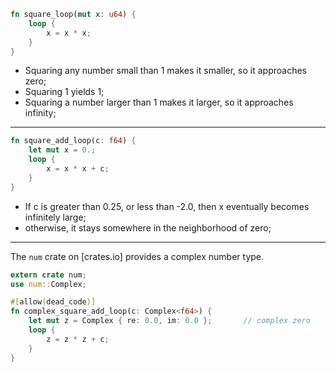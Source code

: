 ```rust
fn square_loop(mut x: u64) {
    loop {
        x = x * x;
    }
}
```

- Squaring any number small than 1 makes it smaller, so it approaches zero;
- Squaring 1 yields 1;
- Squaring a number larger than 1 makes it larger, so it approaches infinity;

---

```rust
fn square_add_loop(c: f64) {
    let mut x = 0.;
    loop {
        x = x * x + c;
    }
}
```

- If c is greater than 0.25, or less than -2.0, then x eventually becomes infinitely large;
- otherwise, it stays somewhere in the neighborhood of zero;

---

The `num` crate on [crates.io] provides a complex number type.

```rust
extern crate num;
use num::Complex;

#[allow(dead_code)]
fn complex_square_add_loop(c: Complex<f64>) {
    let mut z = Complex { re: 0.0, im: 0.0 };       // complex zero
    loop {
        z = z * z + c;
    }
}
```
